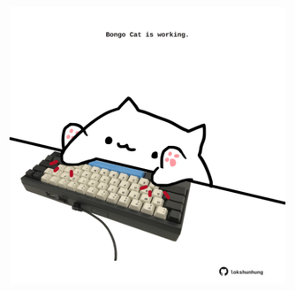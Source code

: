 <!-- built at 03/02/2023, 08:00:57 UTC -->
<p align="center">
  <img width="500" height="500" src="./ReadmeImage.svg">
</p>
